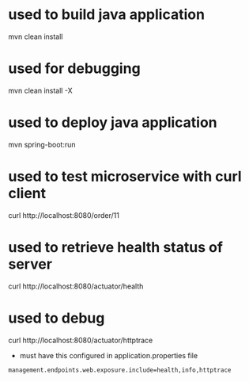 # used to build java application
mvn clean install
# used for debugging
mvn clean install -X
# used to deploy java application
mvn spring-boot:run
# used to test microservice with curl client
curl http://localhost:8080/order/11
# used to retrieve health status of server
curl http://localhost:8080/actuator/health
# used to debug
curl http://localhost:8080/actuator/httptrace
* must have this configured in application.properties file
```
management.endpoints.web.exposure.include=health,info,httptrace
```
